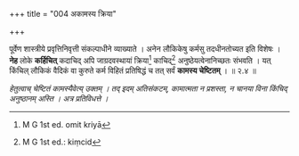 +++
title = "004 अकामस्य क्रिया"

+++


पूर्वेण शास्त्रीये प्रवृत्तिनिवृत्ती संकल्पाधीने व्याख्याते । अनेन लौकिकेषु कर्मसु तदधीनतोच्यत इति विशेषः । **नेह** लोके **कर्हिचित्** कदाचिद् अपि जाग्रदवस्थायां क्रिया[^१४] काचिद्[^१५] अनुष्ठेयत्वेनानिच्छतः संभवति । यत् किंचिल् लौकिकं वैदिकं वा कुरुते कर्म विहितं प्रतिषिद्धं च तत् सर्वं **कामस्य चेष्टितम्** । ॥ २.४ ॥


[^१५]:
     M G 1st ed.: kiṃcid


[^१४]:
     M G 1st ed. omit kriyā

_हेतुत्वाच् चेष्टितं कामस्यैवेत्य् उक्तम् । तद् इदम् अतिसंकटम्, कामात्मता न प्रशस्ता, न चानया विना किंचिद् अनुष्ठानम् अस्ति । अत्र प्रतिविधत्ते ।_